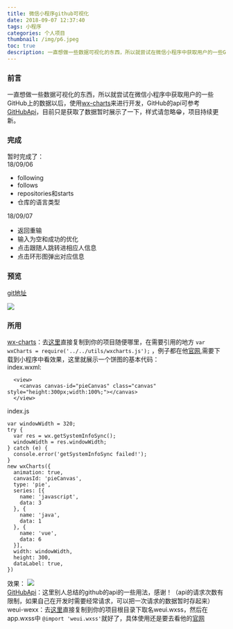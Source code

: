 ```yaml
---
title: 微信小程序github可视化
date: 2018-09-07 12:37:40
tags: 小程序
categories: 个人项目
thumbnail: /img/p6.jpeg
toc: true
description: 一直想做一些数据可视化的东西，所以就尝试在微信小程序中获取用户的一些GitHub上的数据以后，使用[wx-charts]
---
```


### 前言
一直想做一些数据可视化的东西，所以就尝试在微信小程序中获取用户的一些GitHub上的数据以后，使用[wx-charts](https://github.com/xiaolin3303/wx-charts)来进行开发，GitHub的api可参考[GitHubApi](https://segmentfault.com/a/1190000015144126)，目前只是获取了数据暂时展示了一下，样式请忽略😁，项目持续更新。
<!-- more -->
### 完成
暂时完成了：  
18/09/06
* following
* follows
* repositories和starts
* 仓库的语言类型  

18/09/07
* 返回重输
* 输入为空和成功的优化
* 点击跟随人跳转进相应人信息
* 点击环形图弹出对应信息
### 预览

[git地址](https://github.com/Izayawww/wx-gitinfo)

![](https://user-gold-cdn.xitu.io/2018/9/7/165b24bf9e8c67fd?w=425&h=746&f=gif&s=998855)
### 所用
[wx-charts](https://github.com/xiaolin3303/wx-charts)：去[这里](https://github.com/xiaolin3303/wx-charts/blob/master/dist/wxcharts.js)直接复制到你的项目随便哪里，在需要引用的地方 `var wxCharts = require('../../utils/wxcharts.js');` ，例子都在他[官网](https://github.com/xiaolin3303/wx-charts-demo),需要下载到小程序中看效果，这里就展示一个饼图的基本代码：  
index.wxml:
```
  <view>
    <canvas canvas-id="pieCanvas" class="canvas" style="height:300px;width:100%;"></canvas>
  </view>
```
index.js
```
var windowWidth = 320;
try {
  var res = wx.getSystemInfoSync();
  windowWidth = res.windowWidth;
} catch (e) {
  console.error('getSystemInfoSync failed!');
}
new wxCharts({
  animation: true,
  canvasId: 'pieCanvas',
  type: 'pie',
  series: [{
    name: 'javascript',
    data: 3
  }, {
    name: 'java',
    data: 1
  }, {
    name: 'vue',
    data: 6
  }],
  width: windowWidth,
  height: 300,
  dataLabel: true,
})
```
效果：
![](https://user-gold-cdn.xitu.io/2018/9/6/165aef0156f40807?w=264&h=284&f=png&s=10629)  
[GitHubApi](https://segmentfault.com/a/1190000015144126)：这里别人总结的github的api的一些用法，感谢！（api的请求次数有限制，如果自己在开发时需要经常请求，可以把一次请求的数据暂时存起来）  
weui-wexx：去[这里](https://github.com/Tencent/weui-wxss/blob/master/dist/style/weui.wxss)直接复制到你的项目根目录下取名weui.wxss，然后在app.wxss中 `@import 'weui.wxss'`就好了，具体使用还是要去看他的[官网](https://github.com/Tencent/weui-wxss)
